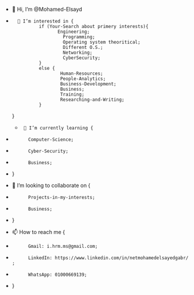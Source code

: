 - 👋 Hi, I’m @Mohamed-Elsayd


-       👀 I’m interested in {     
                if (Your-Search about primery interests){
                       Engineering;
                         Programming;
                         Operating system theoritical;
                         Different O.S.;
                         Networking;
                         CyberSecurity;
                }
                else {
                        Human-Resources;
                        People-Analytics;
                        Business-Development;
                        Business;
                        Training;
                        Researching-and-Writing;
                }
     }
          
	-      🌱 I’m currently learning {
-           Computer-Science;
-           Cyber-Security;
-           Business;
- }

- 💞️ I’m looking to collaborate on {
-           Projects-in-my-interests;
-           Business;
- }

- 📫 How to reach me {
-           Gmail: i.hrm.ms@gmail.com;
-           LinkedIn: https://www.linkedin.com/in/netmohamedelsayedgabr/ ;
-           WhatsApp: 01000669139;
- }

<!---
Mohamed-Elsayd/Mohamed-Elsayd is a ✨ special ✨ repository because its `README.md` (this file) appears on your GitHub profile.
You can click the Preview link to take a look at your changes.
--->
